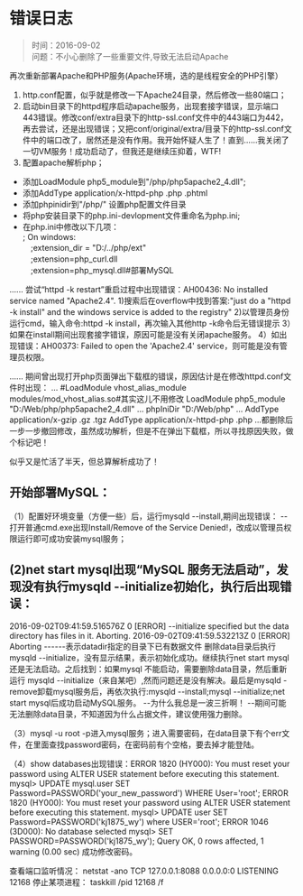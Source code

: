 错误日志
========

>时间：2016-09-02  
>问题：不小心删除了一些重要文件,导致无法启动Apache

再次重新部署Apache和PHP服务(Apache环境，选的是线程安全的PHP引擎）

1. http.conf配置，似乎就是修改一下Apache24目录，然后修改一些80端口；
2. 启动bin目录下的httpd程序启动apache服务，出现套接字错误，显示端口443错误。修改conf/extra目录下的http-ssl.conf文件中的443端口为442，再去尝试，还是出现错误；又把conf/original/extra/目录下的http-ssl.conf文件中的端口改了，居然还是没有作用。我开始怀疑人生了！直到......我关闭了一切VM服务！成功启动了，但我还是继续压抑着，WTF!
3. 配置apache解析php；
+ 添加LoadModule php5_module到"/php/php5apache2_4.dll";
+ 添加AddType application/x-httpd-php .php .phtml 
+ 添加phpinidir到"/php/" 设置php配置文件目录
+ 将php安装目录下的php.ini-devlopment文件重命名为php.ini;
+ 在php.ini中修改以下几项：  
  ; On windows:  
　;extension_dir = "D:/../php/ext"  
　;extension=php_curl.dll  
　;extension=php_mysql.dll#部署MySQL  

......
尝试“httpd -k restart”重启过程中出现错误：AH00436: No installed service named "Apache2.4".
1)搜索后在overflow中找到答案:"just do a "httpd -k install" and the windows service is added to the registry"
2)以管理员身份运行cmd，输入命令:httpd -k install，再次输入其他http -k命令后无错误提示
3）如果在install期间出现套接字错误，原因可能是没有关闭apache服务。
4）如出现错误：AH00373: Failed to open the 'Apache2.4' service，则可能是没有管理员权限。

......
期间曾出现打开php页面弹出下载框的错误，原因估计是在修改httpd.conf文件时出现：
...
#LoadModule vhost_alias_module modules/mod_vhost_alias.so#其实这儿不用修改
LoadModule php5_module "D:/Web/php/php5apache2_4.dll"
...
phpIniDir "D:/Web/php"
...
AddType application/x-gzip .gz .tgz
AddType application/x-httpd-php .php
...都删除后一步一步撤回修改，虽然成功解析，但是不在弹出下载框，所以寻找原因失败，做个标记吧！

似乎又是忙活了半天，但总算解析成功了！


开始部署MySQL：
-----------------------------------------------------
（1）配置好环境变量（方便一些）后，运行mysqld --install,期间出现错误：
--打开普通cmd.exe出现Install/Remove of the Service Denied!，改成以管理员权限运行即可成功安装mysql服务；

(2)net start mysql出现“MySQL 服务无法启动”，发现没有执行mysqld --initialize初始化，执行后出现错误：
------
2016-09-02T09:41:59.516576Z 0 [ERROR] --initialize specified but the data directory has files in it. Aborting.
2016-09-02T09:41:59.532213Z 0 [ERROR] Aborting
------表示datadir指定的目录下已有数据文件
删除data目录后执行mysqld --initialize，没有显示结果，表示初始化成功。继续执行net start mysql还是无法启动。之后找到：如果mysql 不能启动，需要删除data目录，然后重新运行 mysqld --initialize（来自某吧）,然而问题还是没有解决。最后是mysqld -remove卸载mysql服务后，再依次执行:mysqld --install;mysql --initialize;net start mysql后成功启动MySQL服务。
--为什么我总是一波三折啊！
--期间可能无法删除data目录，不知道因为什么占据文件，建议使用强力删除。

（3）mysql -u root -p进入mysql服务；进入需要密码，在data目录下有个err文件，在里面查找password密码，在密码前有个空格，要去掉才能登陆。

（4）show databases出现错误：ERROR 1820 (HY000): You must reset your password using ALTER USER statement before executing this statement.
mysql> UPDATE mysql.user SET Password=PASSWORD('your_new_password') 
       WHERE User='root';
ERROR 1820 (HY000): You must reset your password using ALTER USER statement before executing this statement.
mysql> UPDATE user SET Password=PASSWORD('kj1875_wy') where USER='root';
ERROR 1046 (3D000): No database selected
mysql> SET PASSWORD=PASSWORD('kj1875_wy');
Query OK, 0 rows affected, 1 warning (0.00 sec)
成功修改密码。


查看端口监听情况：
netstat -ano
TCP 127.0.0.1:8088  0.0.0.0:0  LISTENING 12168
停止某项进程：
taskkill /pid 12168 /f















